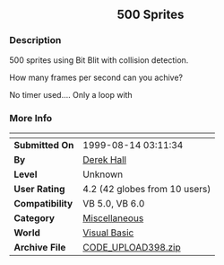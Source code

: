 ﻿<div align="center">

## 500 Sprites


</div>

### Description

500 sprites using Bit Blit with collision detection.

How many frames per second can you achive?

No timer used.... Only a loop with
 
### More Info
 


<span>             |<span>
---                |---
**Submitted On**   |1999-08-14 03:11:34
**By**             |[Derek Hall](https://github.com/Planet-Source-Code/PSCIndex/blob/master/ByAuthor/derek-hall.md)
**Level**          |Unknown
**User Rating**    |4.2 (42 globes from 10 users)
**Compatibility**  |VB 5\.0, VB 6\.0
**Category**       |[Miscellaneous](https://github.com/Planet-Source-Code/PSCIndex/blob/master/ByCategory/miscellaneous__1-1.md)
**World**          |[Visual Basic](https://github.com/Planet-Source-Code/PSCIndex/blob/master/ByWorld/visual-basic.md)
**Archive File**   |[CODE\_UPLOAD398\.zip](https://github.com/Planet-Source-Code/derek-hall-500-sprites__1-2985/archive/master.zip)








